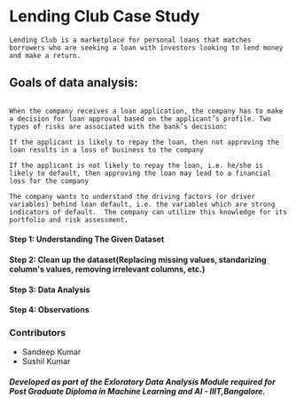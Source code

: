 # Lending Club Case Study 

```
Lending Club is a marketplace for personal loans that matches borrowers who are seeking a loan with investors looking to lend money and make a return. 

```

## Goals of data analysis:  

``` 

When the company receives a loan application, the company has to make a decision for loan approval based on the applicant’s profile. Two types of risks are associated with the bank’s decision:

If the applicant is likely to repay the loan, then not approving the loan results in a loss of business to the company

If the applicant is not likely to repay the loan, i.e. he/she is likely to default, then approving the loan may lead to a financial loss for the company

The company wants to understand the driving factors (or driver variables) behind loan default, i.e. the variables which are strong indicators of default.  The company can utilize this knowledge for its portfolio and risk assessment. 

```

#### Step 1: Understanding The Given Dataset  
#### Step 2: Clean up the dataset(Replacing missing values, standarizing column's values, removing irrelevant columns, etc.)
#### Step 3: Data Analysis
#### Step 4: Observations  

### Contributors
- Sandeep Kumar
- Sushil Kumar







##### Developed as part of the Exloratory Data Analysis Module required for Post Graduate Diploma in Machine Learning and AI - IIIT,Bangalore.
